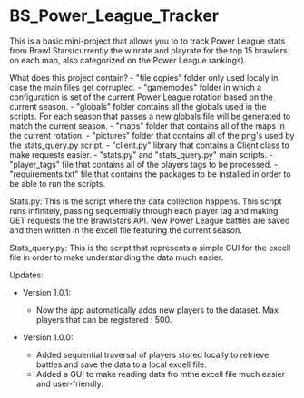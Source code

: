 # BS_Power_League_Tracker

This is a basic mini-project that allows you to to track Power League stats
from Brawl Stars(currently the winrate and playrate for the top 15 brawlers
on each map, also categorized on the Power League rankings).

What does this project contain?
    - "file copies" folder only used localy in case the main files get corrupted.
    - "gamemodes" folder in which a configuration is set of the current Power
League rotation based on the current season.
    - "globals" folder contains all the globals used in the scripts. For each
season that passes a new globals file will be generated to match the current
season.
    - "maps" folder that contains all of the maps in the current rotation.
    - "pictures" folder that contains all of the png's used by the stats_query.py
script.
    - "client.py" library that contains a Client class to make requests easier.
    - "stats.py" and "stats_query.py" main scripts.
    - "player_tags" file that contains all of the players tags to be processed.
    - "requirements.txt" file that contains the packages to be installed in order
to be able to run the scripts.

Stats.py:
    This is the script where the data collection happens. This script runs
infinitely, passing sequentially through each player tag and making GET requests
the the BrawlStars API. New Power League battles are saved and then written in
the excell file featuring the current season.

Stats_query.py:
    This is the script that represents a simple GUI for the excell file in order
to make understanding the data much easier.

Updates:
- Version 1.0.1:
  - Now the app automatically adds new players to the dataset. Max players that
    can be registered : 500.

- Version 1.0.0:
  - Added sequential traversal of players stored locally to retrieve battles and
    save the data to a local excell file.
  - Added a GUI to make reading data fro mthe excell file much easier and
    user-friendly.
